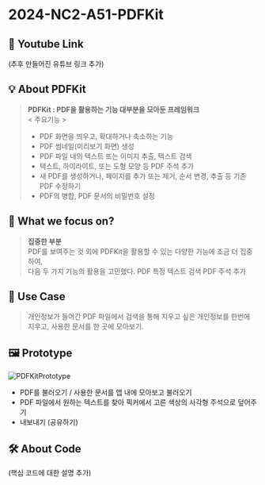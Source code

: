 # 2024-NC2-A51-PDFKit
## 🎥 Youtube Link
(추후 만들어진 유튜브 링크 추가)

## 💡 About PDFKit
> **PDFKit : PDF을 활용하는 기능 대부분을 모아둔 프레임워크 <br>**
< 주요기능 > <br>
> * PDF 화면을 띄우고, 확대하거나 축소하는 기능 <br>
> * PDF 썸네일(미리보기 화면) 생성
> * PDF 파일 내의 텍스트 또는 이미지 추출, 텍스트 검색
> * 텍스트, 하이라이트, 또는 도형 모양 등 PDF 주석 추가
> * 새 PDF를 생성하거나, 페이지를 추가 또는 제거, 순서 변경, 추출 등 기존 PDF 수정하기
> * PDF의 병합, PDF 문서의 비밀번호 설정

## 🎯 What we focus on?
> **집중한 부분** <br/> PDF를 보여주는 것 외에 PDFKit을 활용할 수 있는 다양한 기능에 조금 더 집중하여, <br> 다음 두 가지 기능의 활용을 고민했다.
> PDF 특정 텍스트 검색
> PDF 주석 추가

## 💼 Use Case
> 개인정보가 들어간 PDF 파일에서 검색을 통해 지우고 싶은 개인정보를 한번에 지우고, 사용한 문서를 한 곳에 모아보기.

## 🖼️ Prototype
![PDFKitPrototype](https://github.com/DeveloperAcademy-POSTECH/2024-NC2-A51-PDFKit/assets/113221248/ece02542-1eda-4ad9-8c92-7fa31ab6d718)
* PDF를 불러오기 / 사용한 문서를 앱 내에 모아보고 불러오기
* PDF 파일에서 원하는 텍스트를 찾아 픽커에서 고른 색상의 사각형 주석으로 덮어주기
* 내보내기 (공유하기)

## 🛠️ About Code
(핵심 코드에 대한 설명 추가)
